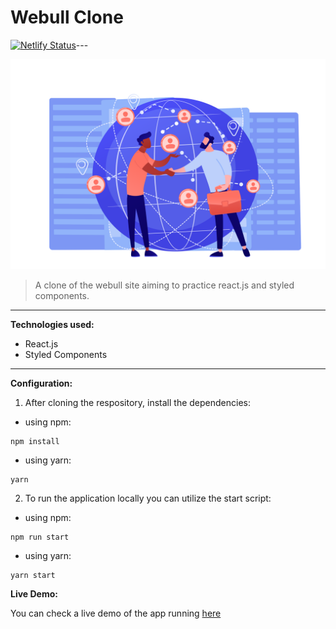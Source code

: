 # Webull Clone

[![Netlify Status](https://api.netlify.com/api/v1/badges/01bd9fdd-c052-419d-a591-d7a9f77d8305/deploy-status)](https://app.netlify.com/sites/webullclone-web/deploys)---

![Webullclone Logo](./assets/img/logo.svg)

> A clone of the webull site aiming to practice react.js and styled components.

---

**Technologies used:**

- React.js
- Styled Components

---

**Configuration:**

1. After cloning the respository, install the dependencies:

- using npm:

```
npm install
```

- using yarn:

```
yarn
```

2. To run the application locally you can utilize the start script:

- using npm:

```
npm run start
```

- using yarn:

```
yarn start
```

**Live Demo:**

You can check a live demo of the app running [here](https://webullclone-web.netlify.app)
